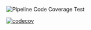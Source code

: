![Pipeline Code Coverage Test](https://github.com/Rteixeira22/tdw-mp2-Rodrigo-Teixeira/actions/workflows/main.yml/badge.svg)

[![codecov](https://codecov.io/gh/Rteixeira22/tdw-mp2-Rodrigo-Teixeira/graph/badge.svg?token=RKBW5ZW9B2)](https://codecov.io/gh/Rteixeira22/tdw-mp2-Rodrigo-Teixeira)
